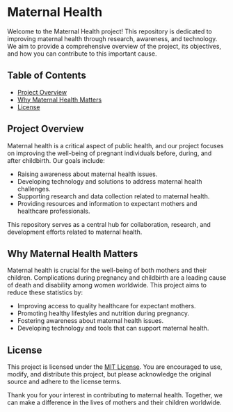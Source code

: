 # Maternal Health 

Welcome to the Maternal Health project! This repository is dedicated to improving maternal health through research, awareness, and technology. We aim to provide a comprehensive overview of the project, its objectives, and how you can contribute to this important cause.

## Table of Contents

- [Project Overview](#project-overview)
- [Why Maternal Health Matters](#why-maternal-health-matters)
- [License](#license)

## Project Overview

Maternal health is a critical aspect of public health, and our project focuses on improving the well-being of pregnant individuals before, during, and after childbirth. Our goals include:

- Raising awareness about maternal health issues.
- Developing technology and solutions to address maternal health challenges.
- Supporting research and data collection related to maternal health.
- Providing resources and information to expectant mothers and healthcare professionals.

This repository serves as a central hub for collaboration, research, and development efforts related to maternal health.

## Why Maternal Health Matters

Maternal health is crucial for the well-being of both mothers and their children. Complications during pregnancy and childbirth are a leading cause of death and disability among women worldwide. This project aims to reduce these statistics by:

- Improving access to quality healthcare for expectant mothers.
- Promoting healthy lifestyles and nutrition during pregnancy.
- Fostering awareness about maternal health issues.
- Developing technology and tools that can support maternal health.



## License

This project is licensed under the [MIT License](LICENSE). You are encouraged to use, modify, and distribute this project, but please acknowledge the original source and adhere to the license terms.

Thank you for your interest in contributing to maternal health. Together, we can make a difference in the lives of mothers and their children worldwide.
